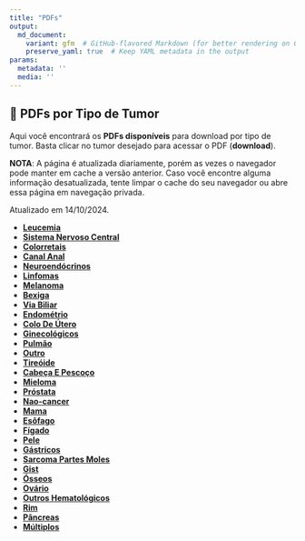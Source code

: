 ```yaml
---
title: "PDFs"
output: 
  md_document:
    variant: gfm  # GitHub-flavored Markdown (for better rendering on GitHub)
    preserve_yaml: true  # Keep YAML metadata in the output
params:
  metadata: ''
  media: ''
---
```


## 📝 PDFs por Tipo de Tumor

Aqui você encontrará os **PDFs disponíveis** para download por tipo de
tumor. Basta clicar no tumor desejado para acessar o PDF (**download**).

**NOTA**: A página é atualizada diariamente, porém as vezes o navegador
pode manter em cache a versão anterior. Caso você encontre alguma
informação desatualizada, tente limpar o cache do seu navegador ou abre
essa página em navegação privada.

Atualizado em 14/10/2024.

- [**Leucemia**](https://coeoralmeds-e768.restdb.io/media/670cc57df63b804800011932?download=true)
- [**Sistema Nervoso
  Central**](https://coeoralmeds-e768.restdb.io/media/670cc57ff63b804800011935?download=true)
- [**Colorretais**](https://coeoralmeds-e768.restdb.io/media/670cc582f63b80480001193a?download=true)
- [**Canal
  Anal**](https://coeoralmeds-e768.restdb.io/media/670cc584f63b80480001193c?download=true)
- [**Neuroendócrinos**](https://coeoralmeds-e768.restdb.io/media/670cc586f63b80480001193e?download=true)
- [**Linfomas**](https://coeoralmeds-e768.restdb.io/media/670cc587f63b804800011940?download=true)
- [**Melanoma**](https://coeoralmeds-e768.restdb.io/media/670cc589f63b804800011942?download=true)
- [**Bexiga**](https://coeoralmeds-e768.restdb.io/media/670cc58bf63b804800011944?download=true)
- [**Via
  Biliar**](https://coeoralmeds-e768.restdb.io/media/670cc58df63b804800011946?download=true)
- [**Endométrio**](https://coeoralmeds-e768.restdb.io/media/670cc58ff63b804800011948?download=true)
- [**Colo De
  Útero**](https://coeoralmeds-e768.restdb.io/media/670cc590f63b80480001194a?download=true)
- [**Ginecológicos**](https://coeoralmeds-e768.restdb.io/media/670cc592f63b80480001194c?download=true)
- [**Pulmão**](https://coeoralmeds-e768.restdb.io/media/670cc595f63b80480001194e?download=true)
- [**Outro**](https://coeoralmeds-e768.restdb.io/media/670cc596f63b804800011950?download=true)
- [**Tireóide**](https://coeoralmeds-e768.restdb.io/media/670cc598f63b804800011952?download=true)
- [**Cabeça E
  Pescoço**](https://coeoralmeds-e768.restdb.io/media/670cc59af63b804800011954?download=true)
- [**Mieloma**](https://coeoralmeds-e768.restdb.io/media/670cc59bf63b804800011956?download=true)
- [**Próstata**](https://coeoralmeds-e768.restdb.io/media/670cc59ef63b804800011958?download=true)
- [**Nao-cancer**](https://coeoralmeds-e768.restdb.io/media/670cc59ff63b80480001195a?download=true)
- [**Mama**](https://coeoralmeds-e768.restdb.io/media/670cc5a1f63b80480001195c?download=true)
- [**Esôfago**](https://coeoralmeds-e768.restdb.io/media/670cc5a3f63b80480001195e?download=true)
- [**Fígado**](https://coeoralmeds-e768.restdb.io/media/670cc5a5f63b804800011960?download=true)
- [**Pele**](https://coeoralmeds-e768.restdb.io/media/670cc5a6f63b804800011962?download=true)
- [**Gástricos**](https://coeoralmeds-e768.restdb.io/media/670cc5a8f63b804800011964?download=true)
- [**Sarcoma Partes
  Moles**](https://coeoralmeds-e768.restdb.io/media/670cc5aaf63b804800011966?download=true)
- [**Gist**](https://coeoralmeds-e768.restdb.io/media/670cc5abf63b804800011968?download=true)
- [**Ósseos**](https://coeoralmeds-e768.restdb.io/media/670cc5adf63b80480001196a?download=true)
- [**Ovário**](https://coeoralmeds-e768.restdb.io/media/670cc5aff63b80480001196c?download=true)
- [**Outros
  Hematológicos**](https://coeoralmeds-e768.restdb.io/media/670cc5b1f63b80480001196e?download=true)
- [**Rim**](https://coeoralmeds-e768.restdb.io/media/670cc5b3f63b804800011970?download=true)
- [**Pâncreas**](https://coeoralmeds-e768.restdb.io/media/670cc5b4f63b804800011972?download=true)
- [**Múltiplos**](https://coeoralmeds-e768.restdb.io/media/670cc5b6f63b804800011974?download=true)
